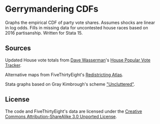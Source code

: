 # Gerrymandering CDFs

Graphs the empirical CDF of party vote shares. Assumes shocks are linear in log odds. Fills in missing data for uncontested house races based on 2016 partisanship. Written for Stata 15.

## Sources

Updated House vote totals from [Dave Wasserman](https://twitter.com/Redistrict)'s [House Popular Vote Tracker](https://docs.google.com/spreadsheets/d/1WxDaxD5az6kdOjJncmGph37z0BPNhV1fNAH_g7IkpC0).

Alternative maps from FiveThirtyEight's [Redistricting Atlas](https://github.com/fivethirtyeight/redistricting-atlas-data).

Stata graphs based on Gray Kimbrough's scheme ["Uncluttered"](https://github.com/graykimbrough/uncluttered-stata-graphs).

## License

The code and FiveThirtyEight's data are licensed under the [Creative Commons Attribution-ShareAlike 3.0 Unported License](https://creativecommons.org/licenses/by-sa/3.0/).
